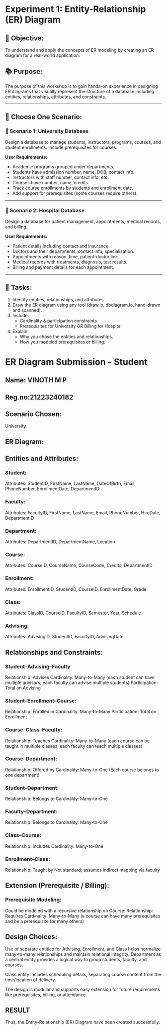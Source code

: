 # Experiment 1: Entity-Relationship (ER) Diagram

## 🎯 Objective:
To understand and apply the concepts of ER modeling by creating an ER diagram for a real-world application.

## 📚 Purpose:
The purpose of this workshop is to gain hands-on experience in designing ER diagrams that visually represent the structure of a database including entities, relationships, attributes, and constraints.

---

## 🧪 Choose One Scenario:

### 🔹 Scenario 1: University Database
Design a database to manage students, instructors, programs, courses, and student enrollments. Include prerequisites for courses.

**User Requirements:**
- Academic programs grouped under departments.
- Students have admission number, name, DOB, contact info.
- Instructors with staff number, contact info, etc.
- Courses have number, name, credits.
- Track course enrollments by students and enrollment date.
- Add support for prerequisites (some courses require others).

---

### 🔹 Scenario 2: Hospital Database
Design a database for patient management, appointments, medical records, and billing.

**User Requirements:**
- Patient details including contact and insurance.
- Doctors and their departments, contact info, specialization.
- Appointments with reason, time, patient-doctor link.
- Medical records with treatments, diagnosis, test results.
- Billing and payment details for each appointment.

---

## 📝 Tasks:
1. Identify entities, relationships, and attributes.
2. Draw the ER diagram using any tool (draw.io, dbdiagram.io, hand-drawn and scanned).
3. Include:
   - Cardinality & participation constraints
   - Prerequisites for University OR Billing for Hospital
4. Explain:
   - Why you chose the entities and relationships.
   - How you modeled prerequisites or billing.

# ER Diagram Submission - Student 
## Name: VINOTH M P 
## Reg.no:21223240182

## Scenario Chosen:
University 

## ER Diagram:


## Entities and Attributes:
### Student:
Attributes: StudentID, FirstName, LastName, DateOfBirth, Email, PhoneNumber, EnrollmentDate, DepartmentID
### Faculty:
Attributes: FacultyID, FirstName, LastName, Email, PhoneNumber, HireDate, DepartmentID
### Department:
Attributes: DepartmentID, DepartmentName, Location
### Course:
Attributes: CourseID, CourseName, CourseCode, Credits, DepartmentID
### Enrollment:
Attributes: EnrollmentID, StudentID, CourseID, EnrollmentDate, Grade
### Class:
Attributes: ClassID, CourseID, FacultyID, Semester, Year, Schedule
### Advising:
Attributes: AdvisingID, StudentID, FacultyID, AdvisingDate
## Relationships and Constraints:
### Student–Advising–Faculty
Relationship: Advises
Cardinality: Many-to-Many (each student can have multiple advisors, each faculty can advise multiple students)
Participation: Total on Advising
### Student–Enrollment–Course:
Relationship: Enrolled in
Cardinality: Many-to-Many
Participation: Total on Enrollment
### Course–Class–Faculty:
Relationship: Teaches
Cardinality: Many-to-Many (each course can be taught in multiple classes, each faculty can teach multiple classes)
### Course–Department:
Relationship: Offered by
Cardinality: Many-to-One (Each course belongs to one department)
### Student–Department:
Relationship: Belongs to
Cardinality: Many-to-One
### Faculty–Department:
Relationship: Belongs to
Cardinality: Many-to-One
### Class–Course:
Relationship: Includes
Cardinality: Many-to-One
### Enrollment–Class:
Relationship: Taught by
Not standard; assumes indirect mapping via faculty
## Extension (Prerequisite / Billing):
### Prerequisite Modeling:
Could be modeled with a recursive relationship on Course:
Relationship: Requires
Cardinality: Many-to-Many (a course can have many prerequisites and be a prerequisite for many others)
## Design Choices:
Use of separate entities for Advising, Enrollment, and Class helps normalize many-to-many relationships and maintain relational integrity.
Department as a central entity provides a logical way to group students, faculty, and courses.

Class entity includes scheduling details, separating course content from the time/location of delivery.

The design is modular and supports easy extension for future requirements like prerequisites, billing, or attendance.

## RESULT
Thus, the Entity-Relationship (ER) Diagram have been created successfully.
